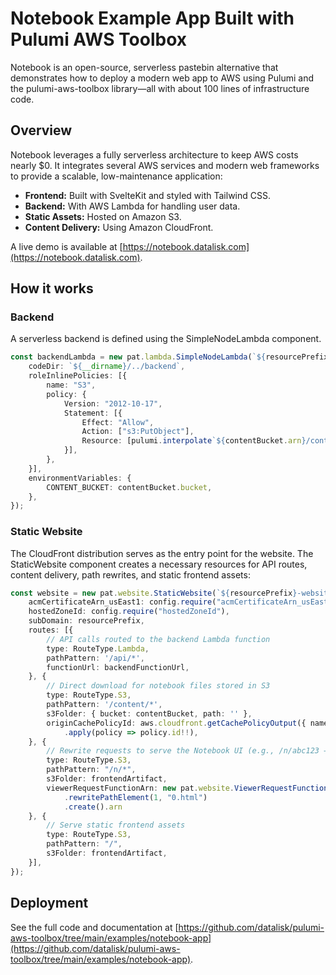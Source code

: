 # Notebook Example App Built with Pulumi AWS Toolbox

Notebook is an open-source, serverless pastebin alternative that demonstrates how to deploy a modern web app to AWS using Pulumi and the pulumi-aws-toolbox library—all with about 100 lines of infrastructure code.

## Overview

Notebook leverages a fully serverless architecture to keep AWS costs nearly $0. It integrates several AWS services and modern web frameworks to provide a scalable, low-maintenance application:

- **Frontend:** Built with SvelteKit and styled with Tailwind CSS.
- **Backend:** With AWS Lambda for handling user data.
- **Static Assets:** Hosted on Amazon S3.
- **Content Delivery:** Using Amazon CloudFront.

A live demo is available at [https://notebook.datalisk.com](https://notebook.datalisk.com).


## How it works

### Backend
A serverless backend is defined using the SimpleNodeLambda component.

```typescript
const backendLambda = new pat.lambda.SimpleNodeLambda(`${resourcePrefix}-backend`, {
    codeDir: `${__dirname}/../backend`,
    roleInlinePolicies: [{
        name: "S3",
        policy: {
            Version: "2012-10-17",
            Statement: [{
                Effect: "Allow",
                Action: ["s3:PutObject"],
                Resource: [pulumi.interpolate`${contentBucket.arn}/content/*`],
            }],
        },
    }],
    environmentVariables: {
        CONTENT_BUCKET: contentBucket.bucket,
    },
});
```

### Static Website

The CloudFront distribution serves as the entry point for the website. The StaticWebsite component creates a necessary resources for API routes, content delivery, path rewrites, and static frontend assets:

```typescript
const website = new pat.website.StaticWebsite(`${resourcePrefix}-website`, {
    acmCertificateArn_usEast1: config.require("acmCertificateArn_usEast1"),
    hostedZoneId: config.require("hostedZoneId"),
    subDomain: resourcePrefix,
    routes: [{
        // API calls routed to the backend Lambda function
        type: RouteType.Lambda,
        pathPattern: '/api/*',
        functionUrl: backendFunctionUrl,
    }, {
        // Direct download for notebook files stored in S3
        type: RouteType.S3,
        pathPattern: '/content/*',
        s3Folder: { bucket: contentBucket, path: '' },
        originCachePolicyId: aws.cloudfront.getCachePolicyOutput({ name: "Managed-CachingDisabled" })
            .apply(policy => policy.id!!),
    }, {
        // Rewrite requests to serve the Notebook UI (e.g., /n/abc123 → /n/0.html)
        type: RouteType.S3,
        pathPattern: "/n/*",
        s3Folder: frontendArtifact,
        viewerRequestFunctionArn: new pat.website.ViewerRequestFunction(`${resourcePrefix}-notebook-rewrite`)
            .rewritePathElement(1, "0.html")
            .create().arn
    }, {
        // Serve static frontend assets
        type: RouteType.S3,
        pathPattern: "/",
        s3Folder: frontendArtifact,
    }],
});
```


## Deployment

See the full code and documentation at [https://github.com/datalisk/pulumi-aws-toolbox/tree/main/examples/notebook-app](https://github.com/datalisk/pulumi-aws-toolbox/tree/main/examples/notebook-app).
